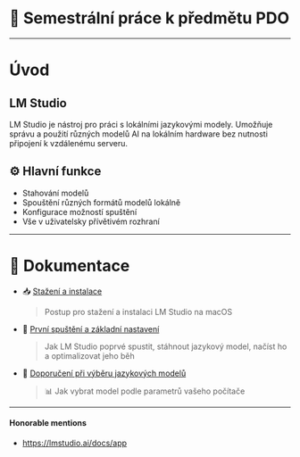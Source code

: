 # 📘 Semestrální práce k předmětu PDO

---

# Úvod

## LM Studio
LM Studio je nástroj pro práci s lokálními jazykovými modely. Umožňuje správu a použití různých modelů AI na lokálním hardware bez nutnosti připojení k vzdálenému serveru.

## ⚙️ Hlavní funkce
 - Stahování modelů
 - Spouštění různých formátů modelů lokálně
 - Konfigurace možností spuštění
 - Vše v uživatelsky přívětivém rozhraní

---

# 📄 Dokumentace

- 📥 [Stažení a instalace](./installation.md)  
  > Postup pro stažení a instalaci LM Studio na macOS

- 🚀 [První spuštění a základní nastavení](./first-run.md)  
  > Jak LM Studio poprvé spustit, stáhnout jazykový model, načíst ho a optimalizovat jeho běh

- 🧠 [Doporučení při výběru jazykových modelů](./model-recommendations.md)  
  > 📊 Jak vybrat model podle parametrů vašeho počítače

---

#### Honorable mentions
- https://lmstudio.ai/docs/app
